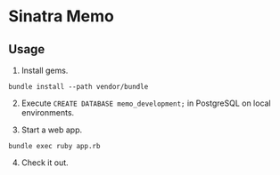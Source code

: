# Sinatra Memo

## Usage

1. Install gems.
```
bundle install --path vendor/bundle
```

2. Execute `CREATE DATABASE memo_development;` in PostgreSQL on local environments.

3. Start a web app.
```
bundle exec ruby app.rb
```

4. Check it out.
